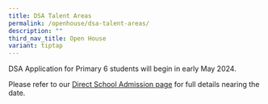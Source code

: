 ```yaml
---
title: DSA Talent Areas
permalink: /openhouse/dsa-talent-areas/
description: ""
third_nav_title: Open House
variant: tiptap
---
```

<p>DSA Application for Primary 6 students will begin in early May 2024.</p>
<p>Please refer to our&nbsp;<a href="https://www.mgs.moe.edu.sg/secondary/admissions/dsa-sec1/" rel="noopener noreferrer nofollow" target="_blank">Direct School Admission page</a>&nbsp;for
full details nearing the date.</p>
<p></p>